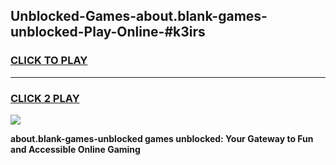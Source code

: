 
## Unblocked-Games-about.blank-games-unblocked-Play-Online-#k3irs
<h3>
<a href="https://premium.freeplayer.one?title=about.blank-games-unblocked&ref=27F">CLICK TO PLAY</a></h3>
<hr>

<h3>
<a href="https://premium.freeplayer.one?title=about.blank-games-unblocked&ref=27F">CLICK 2 PLAY</a>
  
</h3>

<a href="https://premium.freeplayer.one?title=about.blank-games-unblocked&ref=27F"><img src="https://clearcache.store/games.png"></a>


**about.blank-games-unblocked games unblocked: Your Gateway to Fun and Accessible Online Gaming**
